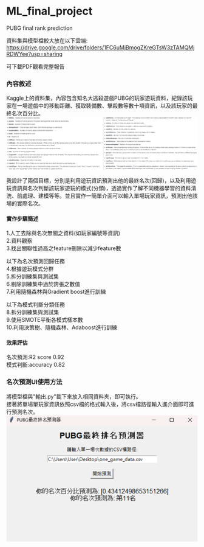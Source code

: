 # ML_final_project
PUBG final rank prediction  
  
資料集與模型檔較大放在以下雲端:  
https://drive.google.com/drive/folders/1FC6uMjBmogZKreGTsW3zTAMQMjRDWYee?usp=sharing  

可下載PDF觀看完整報告

### 內容敘述
Kaggle上的資料集，內容包含知名大逃殺遊戲PUBG的玩家遊玩資料，紀錄該玩家在一場遊戲中的移動距離、獲取裝備數、擊殺數等數十項資訊，以及該玩家的最終名次百分比。  
![image](https://github.com/mengbei0116/ML_final_project/blob/main/PUBG%E7%89%B9%E5%BE%B5.png)

我設計了兩個目標，分別是利用遊玩資訊預測出他的最終名次(回歸)，以及利用遊玩資訊與名次判斷該玩家遊玩的模式(分類)，透過實作了解不同機器學習的資料清洗、前處理、建模等等。並且實作一簡單介面可以輸入單場玩家資訊，預測出他該場的實際名次。  

#### 實作步驟簡述  
1.人工去除與名次無關之資料(如玩家編號等資訊)  
2.資料觀察    
3.找出關聯性過高之feature刪除以減少feature數   
    
以下為名次預測回歸任務    
4.根據遊玩模式分群     
5.拆分訓練集與測試集    
6.剔除訓練集中過於誇張之數值    
7.利用隨機森林與Gradient boost進行訓練    
    
以下為模式判斷分類任務    
8.拆分訓練集與測試集    
9.使用SMOTE平衡各模式樣本數    
10.利用決策樹、隨機森林、Adaboost進行訓練

#### 效果評估
名次預測:R2 score 0.92  
模式判斷:accuracy 0.82  

### 名次預測UI使用方法
將模型檔與"輸出.py"載下來放入相同資料夾，即可執行。  
接著將單場單玩家資訊依照csv檔的格式輸入後，將csv檔路徑輸入進介面即可進行預測名次。
![image](https://github.com/mengbei0116/ML_final_project/blob/main/%E9%A0%90%E6%B8%AC%E5%99%A8.png)

